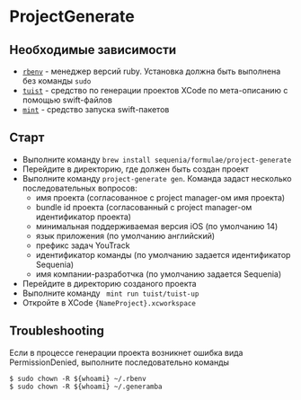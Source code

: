 # ProjectGenerate

## Необходимые зависимости

- [`rbenv`](https://github.com/rbenv/rbenv) - менеджер версий ruby. Установка должна быть выполнена без команды `sudo`
- [`tuist`](https://docs.tuist.io/tutorial/get-started) - cредство по генерации проектов XCode по мета-описанию с помощью swift-файлов
- [`mint`](https://github.com/yonaskolb/Mint) - средство запуска swift-пакетов

## Старт
- Выполните команду `brew install sequenia/formulae/project-generate`
- Перейдите в директорию, где должен быть создан проект
- Выполните команду `project-generate gen`. Команда задаст несколько последовательных вопросов:
  - имя проекта (согласованное с project manager-ом имя проекта)
  - bundle id проекта (согласованный с project manager-ом идентификатор проекта)
  - минимальная поддерживаемая версия iOS (по умолчанию 14)
  - язык приложения (по умолчанию английский)
  - префикс задач YouTrack
  - идентификатор команды (по умолчанию задается идентификатор Sequenia)
  - имя компании-разработчка (по умолчанию задается Sequenia)
- Перейдите в директорию созданого проекта
- Выполните команду ` mint run tuist/tuist-up`
- Откройте в XCode `{NameProject}.xcworkspace`

## Troubleshooting
Если в процессе генерации проекта возникнет ошибка вида PermissionDenied, выполните последовательно команды
```
$ sudo chown -R ${whoami} ~/.rbenv
$ sudo chown -R ${whoami} ~/.generamba
```

